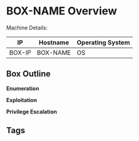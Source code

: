 # BOX-NAME Overview

Machine Details:

|IP|Hostname|Operating System|
|---|---|---|
|BOX-IP|BOX-NAME|OS|

## Box Outline

**Enumeration**



**Exploitation**



**Privilege Escalation**


## Tags
